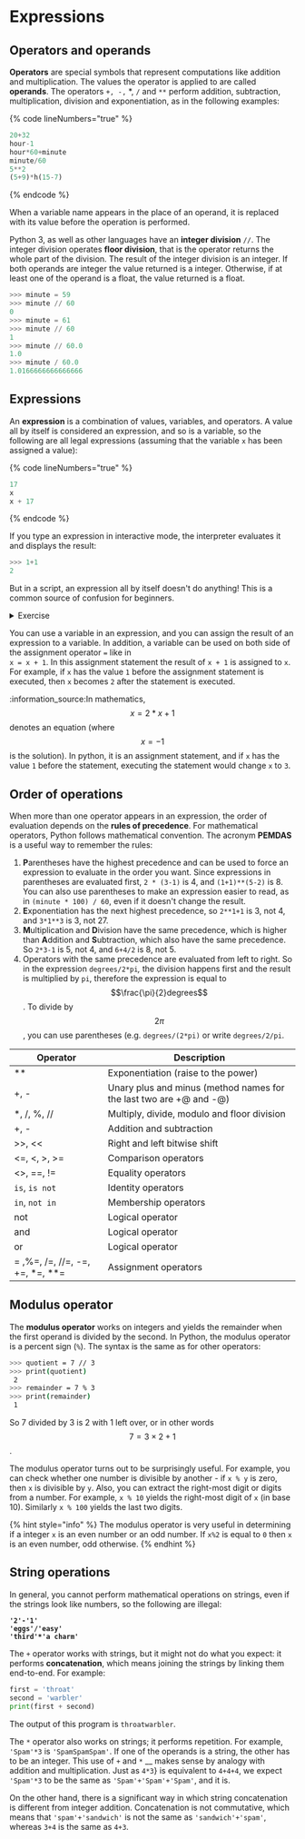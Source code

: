 # Expressions

## Operators and operands

**Operators** are special symbols that represent computations like addition and multiplication. The values the operator is applied to are called **operands**. The operators `+, -,` \*, `/` and `**` perform addition, subtraction, multiplication, division and exponentiation, as in the following examples:

{% code lineNumbers="true" %}
```python
20+32 
hour-1 
hour*60+minute 
minute/60 
5**2 
(5+9)*h(15-7)
```
{% endcode %}

When a variable name appears in the place of an operand, it is replaced with its value before the operation is performed.

Python 3, as well as other languages have an  **integer division** `//`. The integer division operates **floor division**, that is the operator returns the whole part of the division. The result of the integer division is an integer. If both operands are integer the value returned is a integer. Otherwise, if at least one of the operand is a float, the value returned is a float.

```python
>>> minute = 59 
>>> minute // 60
0
>>> minute = 61 
>>> minute // 60
1 
>>> minute // 60.0
1.0 
>>> minute / 60.0
1.0166666666666666 
```

## Expressions

An **expression** is a combination of values, variables, and operators. A value all by itself is considered an expression, and so is a variable, so the following are all legal expressions (assuming that the variable `x` has been assigned a value):

{% code lineNumbers="true" %}
```python
17
x 
x + 17
```
{% endcode %}

If you type an expression in interactive mode, the interpreter evaluates it and displays the result:

```python
>>> 1+1
2
```

But in a script, an expression all by itself doesn't do anything! This is a common source of confusion for beginners.

<details>

<summary>Exercise</summary>

Type the following statements in the Python interpreter to see what they do:

```
5 
x = 5 
x + 1
```

Now put the same statements into a script and run it. What is the output? Modify the script by transforming each expression into a `print` statement and then run it again.&#x20;

</details>

You can use a variable in an expression, and you can assign the result of an expression to a variable. In addition, a variable can be used on both side of the assignment operator `=` like in \
`x = x + 1`. In this assignment statement the result of `x + 1` is assigned to `x`. For example, if `x` has the value `1` before the assignment statement is executed, then `x` becomes `2` after the statement is executed.

:information\_source:In mathematics, $$x = 2 * x + 1$$ denotes an equation (where $$x = -1$$ is the solution). In python, it is an assignment statement, and if `x` has the value `1` before the statement, executing the statement would change `x` to `3`.

## Order of operations

When more than one operator appears in an expression, the order of evaluation depends on the **rules of precedence**. For mathematical operators, Python follows mathematical convention. The acronym **PEMDAS** is a useful way to remember the rules:

1. **P**arentheses have the highest precedence and can be used to force an expression to evaluate in the order you want. Since expressions in parentheses are evaluated first, `2 * (3-1)` is 4, and `(1+1)**(5-2)` is 8. You can also use parentheses to make an expression easier to read, as in `(minute * 100) / 60`, even if it doesn't change the result.
2. **E**xponentiation has the next highest precedence, so `2**1+1` is 3, not 4, and `3*1**3` is 3, not 27.
3. **M**ultiplication and **D**ivision have the same precedence, which is higher than **A**ddition and **S**ubtraction, which also have the same precedence. So `2*3-1` is 5, not 4, and `6+4/2` is 8, not 5.
4. Operators with the same precedence are evaluated from left to right. So in the expression `degrees/2*pi`_,_ the division happens first and the result is multiplied by `pi`, therefore the expression is equal to $$\frac{\pi}{2}degrees$$. To divide by $$2\pi$$, you can use parentheses (e.g.  `degrees/(2*pi)` or write `degrees/2/pi`.

| Operator                           | Description                                                        |
| ---------------------------------- | ------------------------------------------------------------------ |
| \*\*                               | Exponentiation (raise to the power)                                |
| +, -                               | Unary plus and minus (method names for the last two are +@ and -@) |
| \*, /, %, //                       |  Multiply, divide, modulo and floor division                       |
| +, -                               |  Addition and subtraction                                          |
| >>, <<                             | Right and left bitwise shift                                       |
| <=, <, >, >=                       | Comparison operators                                               |
|  <>, ==, !=                        | Equality operators                                                 |
| `is`, `is not`                     |  Identity operators                                                |
| `in`, `not in`                     | Membership operators                                               |
| not                                | Logical operator                                                   |
| and                                | Logical operator                                                   |
| or                                 | Logical operator                                                   |
| = ,%=, /=, //=, -=, +=, \*=, \*\*= | Assignment operators                                               |

## Modulus operator

The **modulus operator** works on integers and yields the remainder when the first operand is divided by the second. In Python, the modulus operator is a percent sign (`%`). The syntax is the same as for other operators:

```bash
>>> quotient = 7 // 3 
>>> print(quotient)
 2 
>>> remainder = 7 % 3 
>>> print(remainder) 
 1 
```

So 7 divided by 3 is 2 with 1 left over, or in other words $$7=3\times 2 + 1$$.

The modulus operator turns out to be surprisingly useful. For example, you can check whether one number is divisible by another - if `x % y` is zero, then `x` is divisible by `y`. Also, you can extract the right-most digit or digits from a number. For example, `x % 10` yields the right-most digit of `x` (in base 10). Similarly `x % 100` yields the last two digits.

{% hint style="info" %}
The modulus operator is very useful in determining if a integer `x` is an even number or an odd number. If `x%2` is equal to `0` then `x` is an even number, odd otherwise.&#x20;
{% endhint %}

## String operations

In general, you cannot perform mathematical operations on strings, even if the strings look like numbers, so the following are illegal:

<pre class="language-python" data-line-numbers><code class="lang-python"><strong>'2'-'1' 
</strong><strong>'eggs'/'easy' 
</strong><strong>'third'*'a charm'
</strong></code></pre>

The `+` operator works with strings, but it might not do what you expect: it performs  **concatenation**, which means joining the strings by linking them end-to-end. For example:

```python
first = 'throat' 
second = 'warbler' 
print(first + second) 
```

The output of this program is `throatwarbler`.

The `*` operator also works on strings; it performs repetition. For example, `'Spam'*3` is `'SpamSpamSpam'`. If one of the operands is a string, the other has to be an integer. This use of `+` and `*` __ makes sense by analogy with addition and multiplication. Just as `4*3`} is equivalent to `4+4+4`, we expect `'Spam'*3` to be the same as `'Spam'+'Spam'+'Spam'`, and it is.

On the other hand, there is a significant way in which string concatenation is different from integer addition. Concatenation is not commutative, which means that `'spam'+'sandwich'` is not the same as `'sandwich'+'spam'`, whereas `3+4` is the same as `4+3`.
